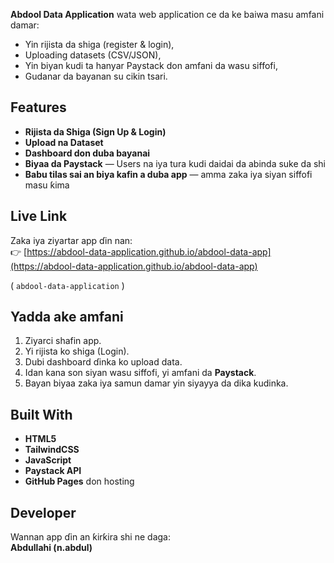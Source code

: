 **Abdool Data Application** wata web application ce da ke baiwa masu amfani damar:
- Yin rijista da shiga (register & login),
- Uploading datasets (CSV/JSON),
- Yin biyan kudi ta hanyar Paystack don amfani da wasu siffofi,
- Gudanar da bayanan su cikin tsari.

## Features

- **Rijista da Shiga (Sign Up & Login)**
- **Upload na Dataset**
- **Dashboard don duba bayanai**
- **Biyaa da Paystack** — Users na iya tura kudi daidai da abinda suke da shi
- **Babu tilas sai an biya kafin a duba app** — amma zaka iya siyan siffofi masu ƙima

## Live Link

Zaka iya ziyartar app ɗin nan:  
👉 [https://abdool-data-application.github.io/abdool-data-app](https://abdool-data-application.github.io/abdool-data-app)

( `abdool-data-application` )

## Yadda ake amfani

1. Ziyarci shafin app.
2. Yi rijista ko shiga (Login).
3. Dubi dashboard ɗinka ko upload data.
4. Idan kana son siyan wasu siffofi, yi amfani da **Paystack**.
5. Bayan biyaa zaka iya samun damar yin siyayya da dika kudinka.

## Built With

- **HTML5**
- **TailwindCSS**
- **JavaScript**
- **Paystack API**
- **GitHub Pages** don hosting

## Developer

Wannan app ɗin an ƙirƙira shi ne daga:  
**Abdullahi (n.abdul)**
